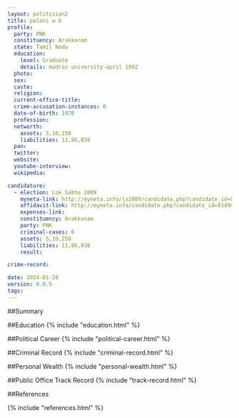 ```yaml
---
layout: politician2
title: palani w b
profile: 
  party: PNK
  constituency: Arakkonam
  state: Tamil Nadu
  education: 
    level: Graduate
    details: madras university-april 1992
  photo: 
  sex: 
  caste: 
  religion: 
  current-office-title: 
  crime-accusation-instances: 0
  date-of-birth: 1970
  profession: 
  networth: 
    assets: 5,10,250
    liabilities: 11,86,038
  pan: 
  twitter: 
  website: 
  youtube-interview: 
  wikipedia: 

candidature: 
  - election: Lok Sabha 2009
    myneta-link: http://myneta.info/ls2009/candidate.php?candidate_id=8349
    affidavit-link: http://myneta.info/candidate.php?candidate_id=8349&scan=original
    expenses-link: 
    constituency: Arakkonam 
    party: PNK
    criminal-cases: 0
    assets: 5,10,250
    liabilities: 11,86,038
    result:  

crime-record: 

date: 2014-01-28
version: 0.0.5
tags: 
---
```

##Summary


##Education
{% include "education.html" %}


##Political Career
{% include "political-career.html" %}


##Criminal Record
{% include "criminal-record.html" %}


##Personal Wealth
{% include "personal-wealth.html" %}


##Public Office Track Record
{% include "track-record.html" %}


##References


{% include "references.html" %}